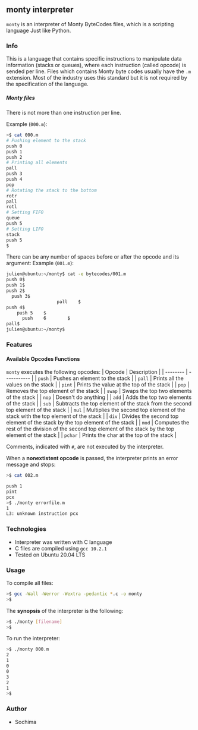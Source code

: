 ## monty interpreter

`monty` is an interpreter of Monty ByteCodes files, which is a scripting language Just like Python.

### Info
This is a language that contains specific instructions to manipulate data information (stacks or queues),
where each instruction (called opcode) is sended per line. Files which contains Monty byte codes usually have
the `.m` extension. Most of the industry uses this standard but it is not required by the specification of the language.

#####  Monty files
 There is not more than one instruction per line.

Example (`000.m`):
```bash
>$ cat 000.m
# Pushing element to the stack
push 0
push 1
push 2
# Printing all elements
pall
push 3
push 4
pop
# Rotating the stack to the bottom
rotr
pall
rotl
# Setting FIFO
queue
push 5
# Setting LIFO
stack
push 5
$
```

There can be any number of spaces before or after the opcode and its argument:
Example (`001.m`):
```Bash
julien@ubuntu:~/monty$ cat -e bytecodes/001.m
push 0$
push 1$
push 2$
  push 3$
                   pall    $
push 4$
    push 5    $
      push    6        $
pall$
julien@ubuntu:~/monty$
```

### Features

#### Available Opcodes Functions

`monty` executes the following opcodes:
| Opcode | Description |
| -------- | ----------- |
| `push` | Pushes an element to the stack |
| `pall` | Prints all the values on the stack |
| `pint` | Prints the value at the top of the stack |
| `pop` | Removes the top element of the stack |
| `swap` | Swaps the top two elements of the stack |
| `nop` | Doesn't do anything |
| `add` | Adds the top two elements of the stack |
| `sub` | Subtracts the top element of the stack from the second top element of the stack |
| `mul` | Multiplies the second top element of the stack with the top element of the stack |
| `div` | Divides the second top element of the stack by the top element of the stack |
| `mod` | Computes the rest of the division of the second top element of the stack by the top element of the stack |
| `pchar` | Prints the char at the top of the stack |


Comments, indicated with `#`, are not executed by the interpreter.

When a **nonextistent opcode** is passed, the interpreter prints an error message and stops:

```bash
>$ cat 002.m

push 1
pint
pcx
>$ ./monty errorfile.m
1
L3: unknown instruction pcx
```

### Technologies
* Interpreter was written with C language
* C files are compiled using `gcc 10.2.1`
* Tested on Ubuntu 20.04 LTS

### Usage
To compile all files:

```bash
>$ gcc -Wall -Werror -Wextra -pedantic *.c -o monty
>$
```

The **synopsis** of the interpreter is the following:

```bash
>$ ./monty [filename]
>$
```

To run the interpreter:

```bash
>$ ./monty 000.m
2
1
0
0
3
2
1
>$
```

### Author
* Sochima